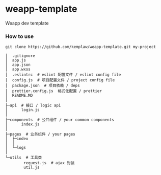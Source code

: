 # weapp-template

Weapp dev template

### How to use

`git clone https://github.com/kemplaw/weapp-template.git my-project`



```
│  .gitignore
│  app.js
│  app.json
│  app.wxss
│  .eslintrc  # eslint 配置文件 / eslint config file
│  config.js  # 项目配置文件 / project config file
│  package.json  # 项目依赖 / deps
│  prettier.config.js  格式化配置 / prettier
│  README.MD
│
├─api  # 接口 / logic api
│      login.js
│
├─components  # 公共组件 / your common components
│      index.js
│
├─pages  # 业务组件 / your pages
│  ├─index
│  │
│  └─logs
│
└─utils  # 工具类
        request.js  # ajax 封装
        util.js  
```